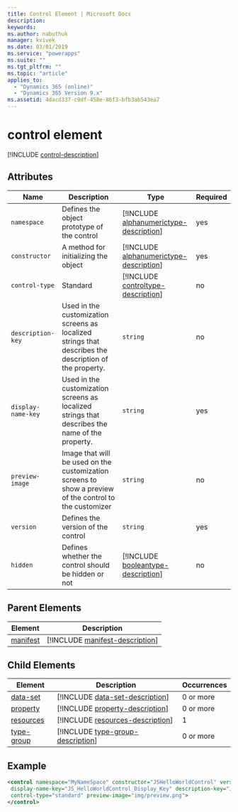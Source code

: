 ```yaml
---
title: Control Element | Microsoft Docs
description: 
keywords:
ms.author: nabuthuk
manager: kvivek
ms.date: 03/01/2019
ms.service: "powerapps"
ms.suite: ""
ms.tgt_pltfrm: ""
ms.topic: "article"
applies_to: 
  - "Dynamics 365 (online)"
  - "Dynamics 365 Version 9.x"
ms.assetid: 4dacd337-c9df-458e-86f3-bfb3ab543ea7
---
```


# control element

[!INCLUDE [control-description](includes/control-description.md)]

## Attributes

|Name|Description|Type|Required|
|--|--|--|--|
|`namespace`|Defines the object prototype of the control|[!INCLUDE [alphanumerictype-description](includes/alphanumerictype-description.md)]|yes|
|`constructor`|A method for initializing the object|[!INCLUDE [alphanumerictype-description](includes/alphanumerictype-description.md)]|yes|
|`control-type`|Standard|[!INCLUDE [controltype-description](includes/controltype-description.md)]|no|
|`description-key`|Used in the customization screens as localized strings that describes the description of the property.|`string`|no|
|`display-name-key`|Used in the customization screens as localized strings that describes the name of the property.|`string`|yes|
|`preview-image`|Image that will be used on the customization screens to show a preview of the control to the customizer|`string`|no|
|`version`|Defines the version of the control|`string`|yes|
|`hidden`|Defines whether the control should be hidden or not|[!INCLUDE [booleantype-description](includes/booleantype-description.md)]| no|

## Parent Elements

|Element|Description|
|--|--|
|[manifest](manifest.md)|[!INCLUDE [manifest-description](includes/manifest-description.md)]|

## Child Elements

|Element|Description|Occurrences|
|--|--|--|
|[data-set](data-set.md)|[!INCLUDE [data-set-description](includes/data-set-description.md)]|0 or more|
|[property](property.md)|[!INCLUDE [property-description](includes/property-description.md)]|0 or more|
|[resources](resources.md)|[!INCLUDE [resources-description](includes/resources-description.md)]|1|
|[type-group](type-group.md)|[!INCLUDE [type-group-description](includes/type-group-description.md)]|0 or more|

## Example

```xml
<control namespace="MyNameSpace" constructor="JSHelloWorldControl" version="1.0.0"
 display-name-key="JS_HelloWorldControl_Display_Key" description-key="JS_HelloWorldControl_Desc_Key"
 control-type="standard" preview-image="img/preview.png">
</control>
  ```

